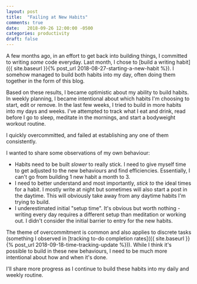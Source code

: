 ```yaml
---
layout: post
title:  "Failing at New Habits"
comments: true
date:   2018-09-26 12:00:00 -0500
categories: productivity
draft: false
---
```


A few months ago, in an effort to get back into building things, I committed to writing _some_ code everyday. Last month, I chose to [build a writing habit]({{ site.baseurl }}{% post_url 2018-08-27-starting-a-new-habit %}). I somehow managed to build both habits into my day, often doing them together in the form of this blog.

Based on these results, I became optimistic about my ability to build habits. In weekly planning, I became intentional about which habits I'm choosing to start, edit or remove. In the last few weeks, I tried to build in more habits into my days and weeks. I've attempted to track what I eat and drink, read before I go to sleep, meditate in the mornings, and start a bodyweight workout routine.

I quickly overcommitted, and failed at establishing any one of them consistently.

I wanted to share some observations of my own behaviour:

* Habits need to be built _slower_ to really stick. I need to give myself time to get adjusted to the new behaviours and find efficiencies. Essentially, I can't go from building 1 new habit a month to 3. 
* I need to better understand and most importantly, _stick to_ the ideal times for a habit. I mostly write at night but sometimes will also start a post in the daytime. This will obviously take away from any daytime habits I'm trying to build. 
* I underestimated initial "setup time". It's obvious but worth nothing -  writing every day requires a different setup than meditation or working out. I didn't consider the initial barrier to entry for the new habits.

The theme of overcommitment is common and also applies to discrete tasks (something I observed in [tracking to-do completion rates]({{ site.baseurl }}{% post_url 2018-09-18-time-tracking-update %})). While I think it's possible to build in these new behaviours, I need to be much more intentional about how and when it's done. 

I'll share more progress as I continue to build these habits into my daily and weekly routine.